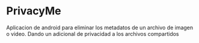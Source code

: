 # PrivacyMe

Aplicacion de android para eliminar los metadatos de un archivo de imagen o video. Dando un
adicional de privacidad a los archivos compartidos
